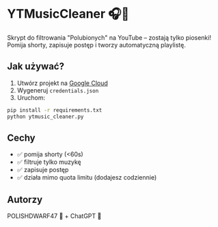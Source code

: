 # YTMusicCleaner 🎧🧼

Skrypt do filtrowania "Polubionych" na YouTube – zostają tylko piosenki! Pomija shorty, zapisuje postęp i tworzy automatyczną playlistę.

## Jak używać?
1. Utwórz projekt na [Google Cloud](https://console.cloud.google.com/)
2. Wygeneruj `credentials.json`
3. Uruchom:
```bash
pip install -r requirements.txt
python ytmusic_cleaner.py
```

## Cechy
- ✅ pomija shorty (<60s)
- ✅ filtruje tylko muzykę
- ✅ zapisuje postęp
- ✅ działa mimo quota limitu (dodajesz codziennie)

## Autorzy
POLISHDWARF47 💪 + ChatGPT 🤖